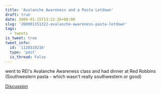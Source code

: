 ```yaml
---
title: 'Avalanche Awareness and a Pasta Letdown'
draft: true
date: 2009-01-15T13:22:26+00:00
slug: '200901151322-avalanche-awareness-pasta-letdown'
tags:
  - tweets
is_tweet: true
tweet_info:
  id: '1120310216'
  type: 'post'
  is_thread: False
---
```




went to REI's Avalanche Awareness class and had dinner at Red Robbins (Southwestern pasta - which wasn't really southwestern or good)

[Discussion](https://x.com/sytelus/status/1120310216)
